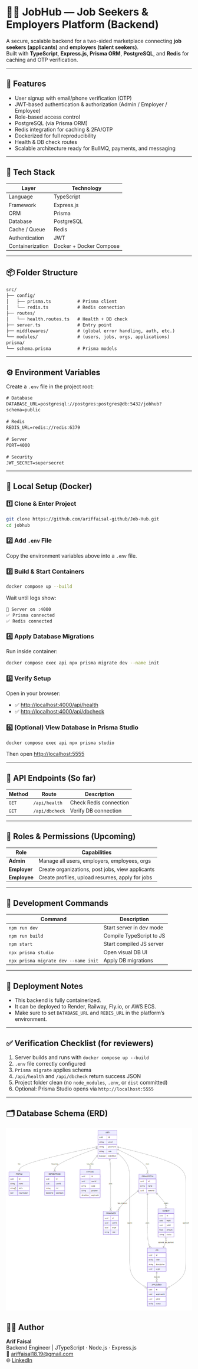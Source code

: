 # 🧑‍💼 JobHub — Job Seekers & Employers Platform (Backend)

A secure, scalable backend for a two-sided marketplace connecting **job seekers (applicants)** and **employers (talent seekers)**.  
Built with **TypeScript**, **Express.js**, **Prisma ORM**, **PostgreSQL**, and **Redis** for caching and OTP verification.

---

## 🚀 Features

- User signup with email/phone verification (OTP)
- JWT-based authentication & authorization (Admin / Employer / Employee)
- Role-based access control
- PostgreSQL (via Prisma ORM)
- Redis integration for caching & 2FA/OTP
- Dockerized for full reproducibility
- Health & DB check routes
- Scalable architecture ready for BullMQ, payments, and messaging

---

## 🧱 Tech Stack

| Layer            | Technology              |
| ---------------- | ----------------------- |
| Language         | TypeScript              |
| Framework        | Express.js              |
| ORM              | Prisma                  |
| Database         | PostgreSQL              |
| Cache / Queue    | Redis                   |
| Authentication   | JWT                     |
| Containerization | Docker + Docker Compose |

---

## 📦 Folder Structure

```
src/
├── config/
│   ├── prisma.ts          # Prisma client
│   └── redis.ts           # Redis connection
├── routes/
│   └── health.routes.ts   # Health + DB check
├── server.ts              # Entry point
├── middlewares/           # (global error handling, auth, etc.)
└── modules/               # (users, jobs, orgs, applications)
prisma/
└── schema.prisma          # Prisma models
```

---

## ⚙️ Environment Variables

Create a `.env` file in the project root:

```env
# Database
DATABASE_URL=postgresql://postgres:postgres@db:5432/jobhub?schema=public

# Redis
REDIS_URL=redis://redis:6379

# Server
PORT=4000

# Security
JWT_SECRET=supersecret
```

---

## 🐳 Local Setup (Docker)

### 1️⃣ Clone & Enter Project

```bash
git clone https://github.com/ariffaisal-github/Job-Hub.git
cd jobhub
```

### 2️⃣ Add `.env` File

Copy the environment variables above into a `.env` file.

### 3️⃣ Build & Start Containers

```bash
docker compose up --build
```

Wait until logs show:

```
🚀 Server on :4000
✅ Prisma connected
✅ Redis connected
```

### 4️⃣ Apply Database Migrations

Run inside container:

```bash
docker compose exec api npx prisma migrate dev --name init
```

### 5️⃣ Verify Setup

Open in your browser:

- ✅ [http://localhost:4000/api/health](http://localhost:4000/api/health)
- ✅ [http://localhost:4000/api/dbcheck](http://localhost:4000/api/dbcheck)

### 6️⃣ (Optional) View Database in Prisma Studio

```bash
docker compose exec api npx prisma studio
```

Then open [http://localhost:5555](http://localhost:5555)

---

## 🧩 API Endpoints (So far)

| Method | Route          | Description            |
| ------ | -------------- | ---------------------- |
| `GET`  | `/api/health`  | Check Redis connection |
| `GET`  | `/api/dbcheck` | Verify DB connection   |

---

## 🔐 Roles & Permissions (Upcoming)

| Role         | Capabilities                                     |
| ------------ | ------------------------------------------------ |
| **Admin**    | Manage all users, employers, employees, orgs     |
| **Employer** | Create organizations, post jobs, view applicants |
| **Employee** | Create profiles, upload resumes, apply for jobs  |

---

## 🧰 Development Commands

| Command                              | Description              |
| ------------------------------------ | ------------------------ |
| `npm run dev`                        | Start server in dev mode |
| `npm run build`                      | Compile TypeScript to JS |
| `npm start`                          | Start compiled JS server |
| `npx prisma studio`                  | Open visual DB UI        |
| `npx prisma migrate dev --name init` | Apply DB migrations      |

---

## 🚀 Deployment Notes

- This backend is fully containerized.
- It can be deployed to Render, Railway, Fly.io, or AWS ECS.
- Make sure to set `DATABASE_URL` and `REDIS_URL` in the platform’s environment.

---

## ✅ Verification Checklist (for reviewers)

1. Server builds and runs with `docker compose up --build`
2. `.env` file correctly configured
3. `Prisma migrate` applies schema
4. `/api/health` and `/api/dbcheck` return success JSON
5. Project folder clean (no `node_modules`, `.env`, or `dist` committed)
6. Optional: Prisma Studio opens via `http://localhost:5555`

---

## 🗂️ Database Schema (ERD)

![Database ER Diagram](./docs/ERD.png)

## 👨‍💻 Author

**Arif Faisal**  
Backend Engineer | JTypeScript · Node.js · Express.js  
📧 ariffaisal18.19@gmail.com  
🌐 [LinkedIn](https://www.linkedin.com/in/arif-faisal-97976a1a7/)
